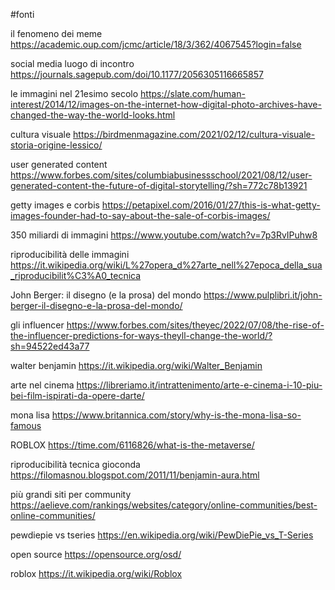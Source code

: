 #fonti




il fenomeno dei meme
https://academic.oup.com/jcmc/article/18/3/362/4067545?login=false

social media luogo di incontro
https://journals.sagepub.com/doi/10.1177/2056305116665857

le immagini nel 21esimo secolo
https://slate.com/human-interest/2014/12/images-on-the-internet-how-digital-photo-archives-have-changed-the-way-the-world-looks.html

cultura visuale
https://birdmenmagazine.com/2021/02/12/cultura-visuale-storia-origine-lessico/

user generated content
https://www.forbes.com/sites/columbiabusinessschool/2021/08/12/user-generated-content-the-future-of-digital-storytelling/?sh=772c78b13921

getty images e corbis
https://petapixel.com/2016/01/27/this-is-what-getty-images-founder-had-to-say-about-the-sale-of-corbis-images/

350 miliardi di immagini
https://www.youtube.com/watch?v=7p3RvIPuhw8

riproducibilità delle immagini
https://it.wikipedia.org/wiki/L%27opera_d%27arte_nell%27epoca_della_sua_riproducibilit%C3%A0_tecnica

John Berger: il disegno (e la prosa) del mondo
https://www.pulplibri.it/john-berger-il-disegno-e-la-prosa-del-mondo/

gli influencer
https://www.forbes.com/sites/theyec/2022/07/08/the-rise-of-the-influencer-predictions-for-ways-theyll-change-the-world/?sh=94522ed43a77

walter benjamin
https://it.wikipedia.org/wiki/Walter_Benjamin

arte nel cinema
https://libreriamo.it/intrattenimento/arte-e-cinema-i-10-piu-bei-film-ispirati-da-opere-darte/

mona lisa
https://www.britannica.com/story/why-is-the-mona-lisa-so-famous

ROBLOX
https://time.com/6116826/what-is-the-metaverse/

riproducibilità tecnica gioconda
https://filomasnou.blogspot.com/2011/11/benjamin-aura.html

più grandi siti per community 
https://aelieve.com/rankings/websites/category/online-communities/best-online-communities/

pewdiepie vs tseries
https://en.wikipedia.org/wiki/PewDiePie_vs_T-Series

open source
https://opensource.org/osd/

roblox
https://it.wikipedia.org/wiki/Roblox
